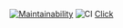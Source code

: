 [![Maintainability](https://api.codeclimate.com/v1/badges/d3e25baf8df7b75c4776/maintainability)](https://codeclimate.com/github/evvs/frontend-project-lvl3/maintainability)
![CI](https://github.com/evvs/frontend-project-lvl3/workflows/CI/badge.svg)
  [Click](https://frontend-project-lvl3-faqiq9edq.now.sh/)
